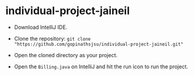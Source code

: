 # individual-project-jaineil

- Download IntelliJ IDE.

- Clone the repository:
  `git clone "https://github.com/gopinathsjsu/individual-project-jaineil.git"`

- Open the cloned directory as your project.

- Open the `Billing.java` on IntelliJ and hit the run icon to run the project.
